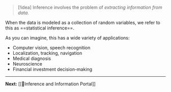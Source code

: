 > [!idea]
> Inference involves the problem of *extracting information from data*. 

When the data is modeled as a collection of random variables, we refer to this as ==statistical inference==.

As you can imagine, this has a wide variety of applications:

* Computer vision, speech recognition
* Localization, tracking, navigation
* Medical diagnosis
* Neuroscience
* Financial investment decision-making

---

**Next:** [[🤔Inference and Information Portal]]